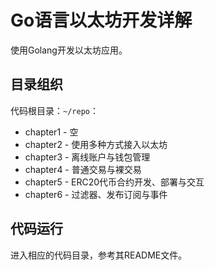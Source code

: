# Go语言以太坊开发详解

使用Golang开发以太坊应用。

## 目录组织

代码根目录：`~/repo`：

- chapter1 - 空
- chapter2 - 使用多种方式接入以太坊
- chapter3 - 离线账户与钱包管理
- chapter4 - 普通交易与裸交易
- chapter5 - ERC20代币合约开发、部署与交互
- chapter6 - 过滤器、发布订阅与事件


## 代码运行


进入相应的代码目录，参考其README文件。
